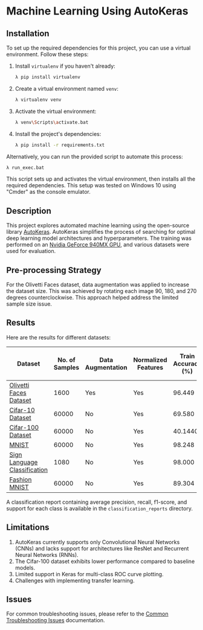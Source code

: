 # Machine Learning Using AutoKeras

## Installation

To set up the required dependencies for this project, you can use a virtual environment. Follow these steps:

1. Install `virtualenv` if you haven't already:

   ```bash
   λ pip install virtualenv
   ```

2. Create a virtual environment named `venv`:

   ```bash
   λ virtualenv venv
   ```

3. Activate the virtual environment:

   ```bash
   λ venv\Scripts\activate.bat
   ```

4. Install the project's dependencies:

   ```bash
   λ pip install -r requirements.txt
   ```

Alternatively, you can run the provided script to automate this process:

```bash
λ run_exec.bat
```

This script sets up and activates the virtual environment, then installs all the required dependencies. This setup was tested on Windows 10 using "Cmder" as the console emulator.

## Description

This project explores automated machine learning using the open-source library [AutoKeras](https://autokeras.com/). AutoKeras simplifies the process of searching for optimal deep learning model architectures and hyperparameters. The training was performed on an [Nvidia GeForce 940MX GPU](https://www.geforce.com/hardware/notebook-gpus/geforce-940mx), and various datasets were used for evaluation.

## Pre-processing Strategy

For the Olivetti Faces dataset, data augmentation was applied to increase the dataset size. This was achieved by rotating each image 90, 180, and 270 degrees counterclockwise. This approach helped address the limited sample size issue.

## Results

Here are the results for different datasets:

| Dataset                                         | No. of Samples | Data Augmentation | Normalized Features | Train Accuracy (%) | Test Accuracy (%) | Average Precision (%) | Average Recall (%) | Average F1 Score (%) | Total Support | Epochs | Time Taken (s) | Batch Size |
| ----------------------------------------------- | --------------- | ------------------ | ------------------- | ------------------ | ----------------- | --------------------- | ----------------- | -------------------- | ------------- | ------ | --------------- | ---------- |
| [Olivetti Faces Dataset](link)                  | 1600            | Yes                | Yes                 | 96.449             | 97.500            | 97                    | 98                | 97                   | 320           | 53     | 110.767         | 128        |
| [Cifar-10 Dataset](link)                        | 60000           | No                 | Yes                 | 69.580             | 68.870            | 68                    | 69                | 68                   | 10000         | 66     | 1876.29         | 128        |
| [Cifar-100 Dataset](link)                       | 60000           | No                 | Yes                 | 40.1440            | 39.66             | 39                    | 41                | 40                   | 10000         | 54     | 1370.663991     | 128        |
| [MNIST](link)                                   | 60000           | No                 | Yes                 | 98.248             | 98.180            | 98                    | 98                | 98                   | 10000         | 41     | 98.350          | 128        |
| [Sign Language Classification](link)            | 1080            | No                 | Yes                 | 98.000             | 95.000            | 95                    | 95                | 95                   | 120           | 69     | 132.53          | 128        |
| [Fashion MNIST](link)                           | 60000           | No                 | Yes                 | 89.304             | 88.550            | 88                    | 89                | 89                   | 10000         | 57     | 1398            | 128        |

A classification report containing average precision, recall, f1-score, and support for each class is available in the `classification_reports` directory.

## Limitations

1. AutoKeras currently supports only Convolutional Neural Networks (CNNs) and lacks support for architectures like ResNet and Recurrent Neural Networks (RNNs).
2. The Cifar-100 dataset exhibits lower performance compared to baseline models.
3. Limited support in Keras for multi-class ROC curve plotting.
4. Challenges with implementing transfer learning.

## Issues

For common troubleshooting issues, please refer to the [Common Troubleshooting Issues](docs/troubleshooting_issues.md) documentation.
```